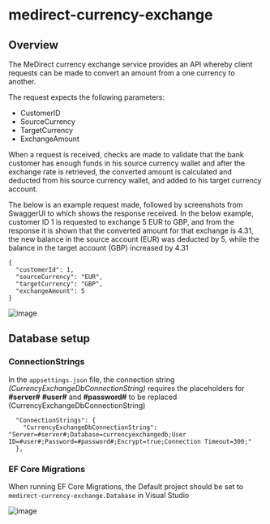 # medirect-currency-exchange

## Overview
The MeDirect currency exchange service provides an API whereby client requests can be made to convert an amount from a one currency to another.

The request expects the following parameters:

- CustomerID
- SourceCurrency
- TargetCurrency
- ExchangeAmount

When a request is received, checks are made to validate that the bank customer has enough funds in his source currency wallet and after the exchange rate is retrieved, the converted amount is calculated and deducted from his source currency wallet, and added to his target currency account.

The below is an example request made, followed by screenshots from SwaggerUI to which shows the response received. 
In the below example, customer ID 1 is requested to exchange 5 EUR to GBP, and from the response it is shown that the converted amount for that exchange is 4.31, the new balance in the source account (EUR) was deducted by 5, while the balance in the target account (GBP) increased by 4.31

```
{
  "customerId": 1,
  "sourceCurrency": "EUR",
  "targetCurrency": "GBP",
  "exchangeAmount": 5
}
```
![image](https://user-images.githubusercontent.com/29455350/203649229-86a3e993-78fe-4c43-b097-6d3aedaecc4b.png)

## Database setup

### ConnectionStrings

In the ```appsettings.json``` file, the connection string *(CurrencyExchangeDbConnectionString)* requires the placeholders for **#server#** **#user#** and **#password#** to be replaced (CurrencyExchangeDbConnectionString)
```
  "ConnectionStrings": {
    "CurrencyExchangeDbConnectionString": "Server=#server#;Database=currencyexchangedb;User ID=#user#;Password=#password#;Encrypt=true;Connection Timeout=300;"
  },
```

### EF Core Migrations
When running EF Core Migrations, the Default project should be set to ```medirect-currency-exchange.Database``` in Visual Studio

![image](https://user-images.githubusercontent.com/29455350/203651407-d48e0ade-56ae-4fe9-86e0-82f542e27aa6.png)
